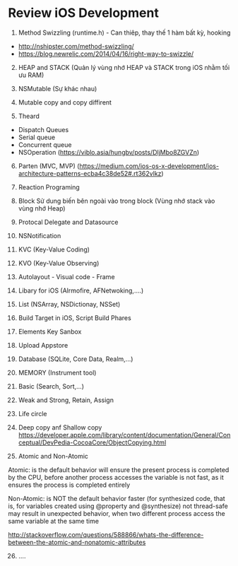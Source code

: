 
# Review iOS Development 

1. Method Swizzling (runtime.h) - Can thiêp, thay thế 1 hàm bất kỳ, hooking 
  - http://nshipster.com/method-swizzling/
  - https://blog.newrelic.com/2014/04/16/right-way-to-swizzle/

2. HEAP and STACK  (Quản lý vùng nhớ HEAP và STACK trong iOS nhằm tối ưu RAM)


3. NSMutable (Sự khác nhau)


4. Mutable copy and copy diffirent


5. Theard 
  - Dispatch Queues
  - Serial queue
  - Concurrent queue
  - NSOperation
  (https://viblo.asia/hungbv/posts/DljMbo8ZGVZn)


6. Parten (MVC, MVP)
  (https://medium.com/ios-os-x-development/ios-architecture-patterns-ecba4c38de52#.rt362vlkz)


7. Reaction Programing


8. Block 
  Sử dung biến bên ngoài vào trong block (Vùng nhớ stack vào vùng nhớ Heap)
  
  
9. Protocal Delegate and Datasource


10. NSNotification 


11. KVC (Key-Value Coding)


12. KVO (Key-Value Observing)


13. Autolayout - Visual code - Frame 


14. Libary for iOS (Alrmofire, AFNetwoking,....)


15. List (NSArray, NSDictionay, NSSet)


16. Build Target in iOS, Script Build Phares


17. Elements Key Sanbox


18. Upload Appstore


19. Database (SQLite, Core Data, Realm,...)


20. MEMORY (Instrument tool)


21. Basic (Search, Sort,...)


22. Weak and Strong, Retain, Assign

23. Life circle

24. Deep copy anf Shallow copy 
https://developer.apple.com/library/content/documentation/General/Conceptual/DevPedia-CocoaCore/ObjectCopying.html

25. Atomic and Non-Atomic
	
Atomic: is the default behavior will ensure the present process is completed by the CPU, before another process accesses the variable is not fast, as it ensures the process is completed entirely

Non-Atomic: is NOT the default behavior faster (for synthesized code, that is, for variables created using @property and @synthesize) not thread-safe may result in unexpected behavior, when two different process access the same variable at the same time

http://stackoverflow.com/questions/588866/whats-the-difference-between-the-atomic-and-nonatomic-attributes

26. ....

